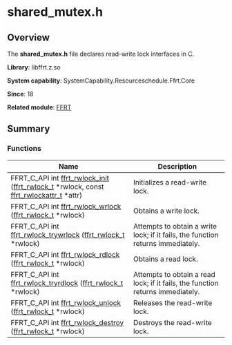 # shared_mutex.h


## Overview

The **shared_mutex.h** file declares read-write lock interfaces in C.

**Library**: libffrt.z.so

**System capability**: SystemCapability.Resourceschedule.Ffrt.Core

**Since**: 18

**Related module**: [FFRT](_f_f_r_t.md)


## Summary


### Functions

| Name| Description| 
| -------- | -------- |
| FFRT_C_API int [ffrt_rwlock_init](_f_f_r_t.md#ffrt_rwlock_init) ([ffrt_rwlock_t](ffrt__rwlock__t.md) \*rwlock, const [ffrt_rwlockattr_t](ffrt__rwlockattr__t.md) \*attr) | Initializes a read-write lock. | 
| FFRT_C_API int [ffrt_rwlock_wrlock](_f_f_r_t.md#ffrt_rwlock_wrlock) ([ffrt_rwlock_t](ffrt__rwlock__t.md) \*rwlock) | Obtains a write lock. | 
| FFRT_C_API int [ffrt_rwlock_trywrlock](_f_f_r_t.md#ffrt_rwlock_trywrlock) ([ffrt_rwlock_t](ffrt__rwlock__t.md) \*rwlock) | Attempts to obtain a write lock; if it fails, the function returns immediately. | 
| FFRT_C_API int [ffrt_rwlock_rdlock](_f_f_r_t.md#ffrt_rwlock_rdlock) ([ffrt_rwlock_t](ffrt__rwlock__t.md) \*rwlock) | Obtains a read lock. | 
| FFRT_C_API int [ffrt_rwlock_tryrdlock](_f_f_r_t.md#ffrt_rwlock_tryrdlock) ([ffrt_rwlock_t](ffrt__rwlock__t.md) \*rwlock) | Attempts to obtain a read lock; if it fails, the function returns immediately. | 
| FFRT_C_API int [ffrt_rwlock_unlock](_f_f_r_t.md#ffrt_rwlock_unlock) ([ffrt_rwlock_t](ffrt__rwlock__t.md) \*rwlock) | Releases the read-write lock. | 
| FFRT_C_API int [ffrt_rwlock_destroy](_f_f_r_t.md#ffrt_rwlock_destroy) ([ffrt_rwlock_t](ffrt__rwlock__t.md) \*rwlock) | Destroys the read-write lock. | 
